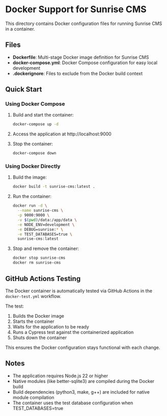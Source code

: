 # Docker Support for Sunrise CMS

This directory contains Docker configuration files for running Sunrise CMS in a container.

## Files

- **Dockerfile**: Multi-stage Docker image definition for Sunrise CMS
- **docker-compose.yml**: Docker Compose configuration for easy local development
- **.dockerignore**: Files to exclude from the Docker build context

## Quick Start

### Using Docker Compose

1. Build and start the container:
   ```bash
   docker-compose up -d
   ```

2. Access the application at http://localhost:9000

3. Stop the container:
   ```bash
   docker-compose down
   ```

### Using Docker Directly

1. Build the image:
   ```bash
   docker build -t sunrise-cms:latest .
   ```

2. Run the container:
   ```bash
   docker run -d \
     --name sunrise-cms \
     -p 9000:9000 \
     -v $(pwd)/data:/app/data \
     -e NODE_ENV=development \
     -e DEBUG=sunrise:* \
     -e TEST_DATABASES=true \
     sunrise-cms:latest
   ```

3. Stop and remove the container:
   ```bash
   docker stop sunrise-cms
   docker rm sunrise-cms
   ```

## GitHub Actions Testing

The Docker container is automatically tested via GitHub Actions in the `docker-test.yml` workflow.

The test:
1. Builds the Docker image
2. Starts the container
3. Waits for the application to be ready
4. Runs a Cypress test against the containerized application
5. Shuts down the container

This ensures the Docker configuration stays functional with each change.

## Notes

- The application requires Node.js 22 or higher
- Native modules (like better-sqlite3) are compiled during the Docker build
- Build dependencies (python3, make, g++) are included for native module compilation
- The container uses the test database configuration when TEST_DATABASES=true
